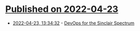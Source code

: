 # [Published on 2022-04-23](index.md)

* [2022-04-23, 13:34:32](https://news.ycombinator.com/item?id=31134121) - [DevOps for the Sinclair Spectrum](http://www.markround.com/blog/2021/12/21/devops-for-the-sinclair-spectrum-part-1/)

